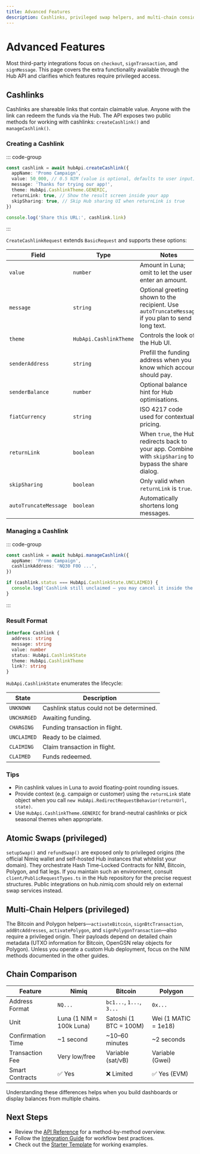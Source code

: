 ```yaml
---
title: Advanced Features
description: Cashlinks, privileged swap helpers, and multi-chain considerations
---
```


# Advanced Features

Most third-party integrations focus on `checkout`, `signTransaction`, and `signMessage`. This page covers the extra
functionality available through the Hub API and clarifies which features require privileged access.

## Cashlinks

Cashlinks are shareable links that contain claimable value. Anyone with the link can redeem the funds via the Hub. The
API exposes two public methods for working with cashlinks: `createCashlink()` and `manageCashlink()`.

### Creating a Cashlink

::: code-group

```ts [create-cashlink.ts]
const cashlink = await hubApi.createCashlink({
  appName: 'Promo Campaign',
  value: 50_000, // 0.5 NIM (value is optional, defaults to user input)
  message: 'Thanks for trying our app!',
  theme: HubApi.CashlinkTheme.GENERIC,
  returnLink: true, // Show the result screen inside your app
  skipSharing: true, // Skip Hub sharing UI when returnLink is true
})

console.log('Share this URL:', cashlink.link)
```

:::

`CreateCashlinkRequest` extends `BasicRequest` and supports these options:

| Field | Type | Notes |
| ----- | ---- | ----- |
| `value` | `number` | Amount in Luna; omit to let the user enter an amount. |
| `message` | `string` | Optional greeting shown to the recipient. Use `autoTruncateMessage` if you plan to send long text. |
| `theme` | `HubApi.CashlinkTheme` | Controls the look of the Hub UI. |
| `senderAddress` | `string` | Prefill the funding address when you know which account should pay. |
| `senderBalance` | `number` | Optional balance hint for Hub optimisations. |
| `fiatCurrency` | `string` | ISO 4217 code used for contextual pricing. |
| `returnLink` | `boolean` | When `true`, the Hub redirects back to your app. Combine with `skipSharing` to bypass the share dialog. |
| `skipSharing` | `boolean` | Only valid when `returnLink` is `true`. |
| `autoTruncateMessage` | `boolean` | Automatically shortens long messages. |

### Managing a Cashlink

::: code-group

```ts [manage-cashlink.ts]
const cashlink = await hubApi.manageCashlink({
  appName: 'Promo Campaign',
  cashlinkAddress: 'NQ30 F0O ...',
})

if (cashlink.status === HubApi.CashlinkState.UNCLAIMED) {
  console.log('Cashlink still unclaimed — you may cancel it inside the Hub UI.')
}
```

:::

### Result Format

```ts
interface Cashlink {
  address: string
  message: string
  value: number
  status: HubApi.CashlinkState
  theme: HubApi.CashlinkTheme
  link?: string
}
```

`HubApi.CashlinkState` enumerates the lifecycle:

| State | Description |
|-------|-------------|
| `UNKNOWN` | Cashlink status could not be determined. |
| `UNCHARGED` | Awaiting funding. |
| `CHARGING` | Funding transaction in flight. |
| `UNCLAIMED` | Ready to be claimed. |
| `CLAIMING` | Claim transaction in flight. |
| `CLAIMED` | Funds redeemed. |

### Tips

- Pin cashlink values in Luna to avoid floating-point rounding issues.
- Provide context (e.g. campaign or customer) using the `returnLink` state object when you call
  `new HubApi.RedirectRequestBehavior(returnUrl, state)`.
- Use `HubApi.CashlinkTheme.GENERIC` for brand-neutral cashlinks or pick seasonal themes when appropriate.

## Atomic Swaps (privileged)

`setupSwap()` and `refundSwap()` are exposed only to privileged origins (the official Nimiq wallet and self-hosted Hub
instances that whitelist your domain). They orchestrate Hash Time-Locked Contracts for NIM, Bitcoin, Polygon, and fiat
legs. If you maintain such an environment, consult `client/PublicRequestTypes.ts` in the Hub repository for the precise
request structures. Public integrations on hub.nimiq.com should rely on external swap services instead.

## Multi-Chain Helpers (privileged)

The Bitcoin and Polygon helpers—`activateBitcoin`, `signBtcTransaction`, `addBtcAddresses`, `activatePolygon`, and
`signPolygonTransaction`—also require a privileged origin. Their payloads depend on detailed chain metadata (UTXO
information for Bitcoin, OpenGSN relay objects for Polygon). Unless you operate a custom Hub deployment, focus on the NIM
methods documented in the other guides.

## Chain Comparison

| Feature | Nimiq | Bitcoin | Polygon |
|---------|-------|---------|---------|
| Address Format | `NQ...` | `bc1...`, `1...`, `3...` | `0x...` |
| Unit | Luna (1 NIM = 100k Luna) | Satoshi (1 BTC = 100M) | Wei (1 MATIC = 1e18) |
| Confirmation Time | ~1 second | ~10–60 minutes | ~2 seconds |
| Transaction Fee | Very low/free | Variable (sat/vB) | Variable (Gwei) |
| Smart Contracts | ✅ Yes | ❌ Limited | ✅ Yes (EVM) |

Understanding these differences helps when you build dashboards or display balances from multiple chains.

## Next Steps

- Review the [API Reference](/hub/api-reference) for a method-by-method overview.
- Follow the [Integration Guide](/hub/guide/integration) for workflow best practices.
- Check out the [Starter Template](https://github.com/onmax/nimiq-starter/tree/main/starters/hub-api-ts) for working examples.
